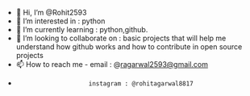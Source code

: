 - 👋 Hi, I’m @Rohit2593
- 👀 I’m interested in : python
- 🌱 I’m currently learning : python,github.
- 💞️ I’m looking to collaborate on : basic projects that will help me understand how github works and how to contribute in open source projects
- 📫 How to reach me -    email : @ragarwal2593@gmail.com
-                         instagram : @rohitagarwal8817

<!---
Rohit2593/Rohit2593 is a ✨ special ✨ repository because its `README.md` (this file) appears on your GitHub profile.
You can click the Preview link to take a look at your changes.
--->

